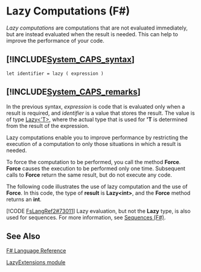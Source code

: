 # Lazy Computations (F#)

*Lazy computations* are computations that are not evaluated immediately, but are instead evaluated when the result is needed. This can help to improve the performance of your code.


## [!INCLUDE[System_CAPS_syntax](//System/Token/System_CAPS_syntax_md.md)]

```
let identifier = lazy ( expression )
```

## [!INCLUDE[System_CAPS_remarks](//System/Token/System_CAPS_remarks_md.md)]
In the previous syntax, *expression* is code that is evaluated only when a result is required, and *identifier* is a value that stores the result. The value is of type [Lazy&lt;'T&gt;](http://msdn.microsoft.com/en-us/library/b29d0af5-6efb-4a55-a278-2662a4ecc489), where the actual type that is used for **'T** is determined from the result of the expression.

Lazy computations enable you to improve performance by restricting the execution of a computation to only those situations in which a result is needed.

To force the computation to be performed, you call the method **Force**. **Force** causes the execution to be performed only one time. Subsequent calls to **Force** return the same result, but do not execute any code.

The following code illustrates the use of lazy computation and the use of **Force**. In this code, the type of **result** is **Lazy&lt;int&gt;**, and the **Force** method returns an **int**.

[!CODE [FsLangRef2#73011](../CodeSnippet/VS_Snippets_Fsharp/fslangref2/FSharp/fs/lazy.fs#73011)]
    Lazy evaluation, but not the **Lazy** type, is also used for sequences. For more information, see [Sequences &#40;F&#35;&#41;](Sequences+28%F%2329%.md).


## See Also
[F&#35; Language Reference](F%23+Language+Reference.md)

[LazyExtensions module](http://msdn.microsoft.com/en-us/library/86671f40-84a0-402a-867d-ae596218d948)

